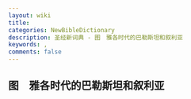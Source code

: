 ```yaml
---
layout: wiki
title: 
categories: NewBibleDictionary
description: 圣经新词典 - 图　雅各时代的巴勒斯坦和叙利亚
keywords: , 
comments: false
---
```


## 图　雅各时代的巴勒斯坦和叙利亚












